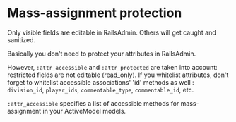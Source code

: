 # Mass-assignment protection

Only visible fields are editable in RailsAdmin. Others will get caught and sanitized.

Basically you don't need to protect your attributes in RailsAdmin.

However, `:attr_accessible` and `:attr_protected` are taken into account: restricted fields are not editable (read_only).
If you whitelist attributes, don't forget to whitelist accessible associations' 'id' methods as well : `division_id`, `player_ids`, `commentable_type`, `commentable_id`, etc.

`:attr_accessible` specifies a list of accessible methods for mass-assignment in your ActiveModel models.
